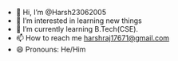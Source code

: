 - 👋 Hi, I’m @Harsh23062005
- 👀 I’m interested in learning new things
- 🌱 I’m currently learning B.Tech(CSE).
- 📫 How to reach me harshraj17671@gmail.com
- 😄 Pronouns: He/Him

<!---
Harsh23062005/Harsh23062005 is a ✨ special ✨ repository because its `README.md` (this file) appears on your GitHub profile.
You can click the Preview link to take a look at your changes.
--->

